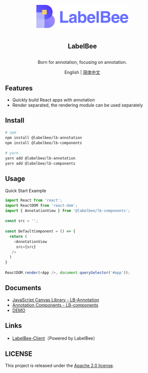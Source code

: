 <div align="center">
  <article style="display: flex; flex-direction: column; align-items: center; justify-content: center;">
      <p align="center"><img width="300" src="./docs/assets/logo.svg" /></p>
      <h1 style="width: 100%; text-align: center;">LabelBee</h1>
      <p>Born for annotation, focusing on annotation.</p>
  </article>
  English | <a href="./README.md">简体中文</a>
</div>

## Features

- Quickly build React apps with annotation
- Render separated, the rendering module can be used separately


## Install

```bash
# npm
npm install @labelbee/lb-annotation
npm install @labelbee/lb-components

# yarn
yarn add @labelbee/lb-annotation
yarn add @labelbee/lb-components
```


## Usage

Quick Start Example

```js
import React from 'react';
import ReactDOM from 'react-dom';
import { AnnotationView } from '@labelbee/lb-components';

const src = '';

const DefaultComponent = () => {
  return (
    <AnnotationView
     src={src}
   />
  )
}

ReactDOM.render(<App />, document.querySelector('#app'));
```

## Documents

- [JavaScript Canvas Library - LB-Annotation](./packages/lb-annotation/README_en-US.md)
- [Annotation Components - LB-components](./packages/lb-components/README_en-US.md)
- [DEMO](./packages/lb-demo/README.md)

## Links

- [LabelBee-Client](https://github.com/open-mmlab/labelbee-client)（Powered by LabelBee）

## LICENSE

This project is released under the [Apache 2.0 license](./LICENSE).
